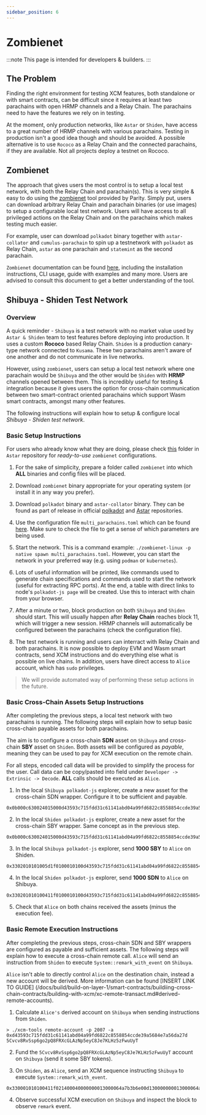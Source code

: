 ```yaml
---
sidebar_position: 6
---
```


# Zombienet

:::note
This page is intended for developers & builders.
:::

## The Problem

Finding the right environment for testing XCM features, both standalone or with smart contracts, can be difficult since it requires at least two parachains with open HRMP channels and a Relay Chain. The parachains need to have the features we rely on in testing.

At the moment, only production networks, like `Astar` or `Shiden`, have access to a great number of HRMP channels with various parachains. Testing in production isn't a good idea though and should be avoided. A possible alternative is to use `Rococo` as a Relay Chain and the connected parachains, if they are available. Not all projects deploy a testnet on Rococo.

## Zombienet

The approach that gives users the most control is to setup a local test network, with both the Relay Chain and parachain(s). This is very simple & easy to do using the [zombienet](https://github.com/paritytech/zombienet) tool provided by Parity. Simply put, users can download arbitrary Relay Chain and parachain binaries (or use images) to setup a configurable local test network. Users will have access to all privileged actions on the Relay Chain and on the parachains which makes testing much easier.

For example, user can download `polkadot` binary together with `astar-collator` and `cumulus-parachain` to spin up a testnetwork with `polkadot` as Relay Chain, `astar` as one parachain and `statemint` as the second parachain.

`Zombienet` documentation can be found [here](https://paritytech.github.io/zombienet/), including the installation instructions, CLI usage, guide with examples and many more. Users are advised to consult this document to get a better understanding of the tool.

## Shibuya - Shiden Test Network

### Overview

A quick reminder - `Shibuya` is a test network with no market value used by `Astar & Shiden` team to test features before deploying into production. It uses a custom **Rococo** based Relay Chain. `Shiden` is a production canary-type network connected to `Kusama`. These two parachains aren't aware of one another and do not communicate in live networks.

However, using `zombienet`, users can setup a local test network where one parachain would be `Shibuya` and the other would be `Shiden` with **HRMP** channels opened between them. This is incredibly useful for testing & integration because it gives users the option for cross-chain communication between two smart-contract oriented parachains which support Wasm smart contracts, amongst many other features.

The following instructions will explain how to setup & configure local _Shibuya - Shiden test network_.

### Basic Setup Instructions

For users who already know what they are doing, please check [this](https://github.com/AstarNetwork/Astar/tree/master/third-party/zombienet) folder in `Astar` repository for _ready-to-use_ `zombienet` configurations.

1. For the sake of simplicity, prepare a folder called `zombienet` into which **ALL** binaries and config files will be placed.

2. Download `zombienet` binary appropriate for your operating system (or install it in any way you prefer).

3. Download `polkadot` binary and `astar-collator` binary. They can be found as part of release in official [polkadot](https://github.com/paritytech/polkadot/releases) and [Astar](https://github.com/AstarNetwork/Astar/releases) repositories.

4. Use the configuration file `multi_parachains.toml` which can be found [here](https://github.com/AstarNetwork/Astar/tree/master/third-party/zombienet). Make sure to check the file to get a sense of which parameters are being used.

5. Start the network. This is a command example: `./zombienet-linux -p native spawn multi_parachains.toml`. However, you can start the network in your preferred way (e.g. using `podman` or `kubernetes`).

6. Lots of useful information will be printed, like commands used to generate chain specifications and commands used to start the network (useful for extracting RPC ports). At the end, a table with direct links to node's `polkadot-js page` will be created. Use this to interact with chain from your browser.

7. After a minute or two, block production on both `Shibuya` and `Shiden` should start. This will usually happen after **Relay Chain** reaches block 11, which will trigger a new session. HRMP channels will automatically be configured between the parachains (check the configuration file).

8. The test network is running and users can interract with Relay Chain and both parachains. It is now possible to deploy EVM and Wasm smart contracts, send XCM instructions and do everything else what is possible on live chains. In addition, users have direct access to `Alice` account, which has `sudo` privileges.

> We will provide automated way of performing these setup actions in the future.

### Basic Cross-Chain Assets Setup Instructions

After completing the previous steps, a local test network with two parachains is running.
The following steps will explain how to setup basic cross-chain payable assets for both parachains.

The aim is to configure a cross-chain **SDN** asset on `Shibuya` and cross-chain **SBY** asset on `Shiden`. Both assets will be configured as _payable_, meaning they can be used to pay for XCM execution on the remote chain.

For all steps, encoded call data will be provided to simplify the process for the user. Call data can be copy/pasted into field under `Developer -> Extrinsic -> Decode`. **ALL** calls should be executed as `Alice`.

1. In the local `Shibuya polkadot-js` explorer, create a new asset for the cross-chain SDN wrapper. Configure it to be sufficient and payable.
```
0x0b000c630024015000d43593c715fdd31c61141abd04a99fd6822c8558854ccde39a5684e7a56da27d010463003600010101005d1f5063003601010101005d1f070010a5d4e8
```

2. In the local `Shiden polkadot-js` explorer, create a new asset for the cross-chain SBY wrapper. Same concept as in the previous step.
```
0x0b000c630024015000d43593c715fdd31c61141abd04a99fd6822c8558854ccde39a5684e7a56da27d01046300360001010100411f506300360101010100411f070010a5d4e8
```

3. In the local `Shibuya polkadot-js` explorer, send **1000 SBY** to `Alice` on Shiden.
```
0x3302010101005d1f0100010100d43593c715fdd31c61141abd04a99fd6822c8558854ccde39a5684e7a56da27d010400000000170000a0dec5adc9353600000000
```

4. In the local `Shiden polkadot-js` explorer, send **1000 SDN** to `Alice` on Shibuya.
```
0x330201010100411f0100010100d43593c715fdd31c61141abd04a99fd6822c8558854ccde39a5684e7a56da27d010400000000170000a0dec5adc9353600000000
```

5. Check that `Alice` on both chains received the assets (minus the execution fee).

### Basic Remote Execution Instructions

After completing the previous steps, cross-chain SDN and SBY wrappers are configured as payable and sufficient assets.
The following steps will explain how to execute a cross-chain remote call. `Alice` will send an instruction from `Shiden` to execute `System::remark_with_event` on `Shibuya`.

`Alice` isn't able to directly control `Alice` on the destination chain, instead a new account will be derived. More information can be found [INSERT LINK TO GUIDE] (/docs/build/build-on-layer-1/smart-contracts/buildiing-cross-chain-contracts/building-with-xcm/xc-remote-transact.md#derived-remote-accounts).

1. Calculate `Alice's` derived account on `Shibuya` when sending instructions from `Shiden`.
```
> ./xcm-tools remote-account -p 2007 -a 0xd43593c715fdd31c61141abd04a99fd6822c8558854ccde39a5684e7a56da27d
5Cvcv8RvSsp6go2pQ8FRXcGLAzNp5eyC8Je7KLHz5zFwuUyT
```

2. Fund the `5Cvcv8RvSsp6go2pQ8FRXcGLAzNp5eyC8Je7KLHz5zFwuUyT` account on `Shibuya` (send it some SBY tokens).

3. On `Shiden`, as `Alice`, send an XCM sequence instructing `Shibuya` to execute `System::remark_with_event`.
```
0x330001010100411f021400040000000013000064a7b3b6e00d130000000013000064a7b3b6e00d00060102286bee200a07144173746172140d010004000101002611a3b92e2351f8b6c98b7b0654dc1daab45b2619ea357a848d4fe2b5ae1863
```
4. Observe successful XCM execution on `Shibuya` and inspect the block to observe `remark` event.
